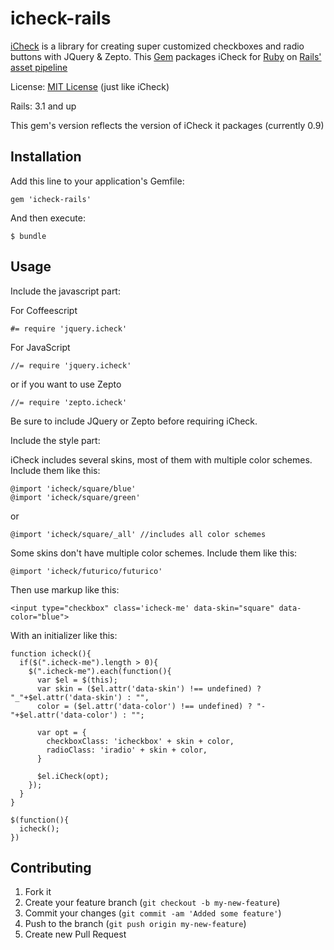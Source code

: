 icheck-rails
=======================

[iCheck](http://damirfoy.com/iCheck/) is a library for creating super customized checkboxes and radio buttons with JQuery & Zepto.
This [Gem](http://rubygems.org/) packages iCheck for [Ruby](http://www.ruby-lang.org) on
[Rails'](http://rubyonrails.org/) [asset pipeline](http://guides.rubyonrails.org/asset_pipeline.html)

License: [MIT License](http://opensource.org/licenses/MIT) (just like iCheck)

Rails: 3.1 and up

This gem's version reflects the version of iCheck it packages (currently 0.9)


## Installation

Add this line to your application's Gemfile:

    gem 'icheck-rails'


And then execute:

    $ bundle


## Usage

Include the javascript part:

For Coffeescript

    #= require 'jquery.icheck'

For JavaScript

    //= require 'jquery.icheck'

or if you want to use Zepto

    //= require 'zepto.icheck'

Be sure to include JQuery or Zepto before requiring iCheck.

Include the style part:

iCheck includes several skins, most of them with multiple color schemes. Include them like this:

    @import 'icheck/square/blue'
    @import 'icheck/square/green'

or

    @import 'icheck/square/_all' //includes all color schemes

Some skins don't have multiple color schemes. Include them like this:

    @import 'icheck/futurico/futurico'

Then use markup like this:

    <input type="checkbox" class='icheck-me' data-skin="square" data-color="blue">

With an initializer like this:

    function icheck(){
      if($(".icheck-me").length > 0){
        $(".icheck-me").each(function(){
          var $el = $(this);
          var skin = ($el.attr('data-skin') !== undefined) ? "_"+$el.attr('data-skin') : "",
          color = ($el.attr('data-color') !== undefined) ? "-"+$el.attr('data-color') : "";

          var opt = {
            checkboxClass: 'icheckbox' + skin + color,
            radioClass: 'iradio' + skin + color,
          }

          $el.iCheck(opt);
        });
      }
    }

    $(function(){
      icheck();
    })

## Contributing

1. Fork it
2. Create your feature branch (`git checkout -b my-new-feature`)
3. Commit your changes (`git commit -am 'Added some feature'`)
4. Push to the branch (`git push origin my-new-feature`)
5. Create new Pull Request


